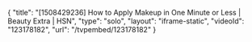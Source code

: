 {
    "title": "[1508429236] How to Apply Makeup in One Minute or Less | Beauty Extra | HSN",
    "type": "solo",
    "layout": "iframe-static",
    "videoId": "123178182",
    "url": "\/tvpembed\/123178182"
}